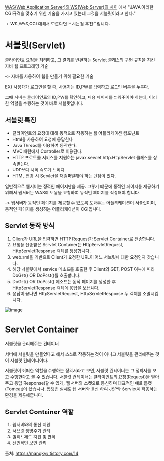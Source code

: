 [WAS(Web Application Server)와 WS(Web Server)의 차이](WAS_WS.md)
에서 "JAVA 이러한 CGI규격을 맞추기 위한 기술을 가지고 있는데 그것을 서블릿이라고 한다."

-> WS,WAS,CGI 대해서 모른다면 보시는걸 추천드립니다.

# 서블릿(Servlet)
클라이언트 요청을 처리하고, 그 결과를 반환하는 Servlet 클래스의 구현 규칙을 지킨 자바 웹 프로그래밍 기술

-> 자바를 사용하여 웹을 만들기 위해 필요한 기술

EX) 사용자가 로그인을 할 때, 사용자는 ID,PW를 입력하고 로그인 버튼을 누른다.

그떄 서버는 클라이언트의 ID,PW를 확인하고, 다음 페이지를 띄워주어야 하는데, 이러한 역할을 수행하는 것이 바로 서블릿입니다.

## 서블릿 특징
* 클라이언트의 요청에 대해 동적으로 작동하는 웹 어플리케이션 컴포넌트
* Html을 사용하여 요청에 응답한다
* Java Thread를 이용하여 동작한다.
* MVC 패턴에서 Controller로 이용된다.
* HTTP 프로토콜 서비스를 지원하는 javax.servlet.http.HttpServlet 클래스를 상속받는다.
* UDP보다 처리 속도가 느리다
* HTML 변경 시 Servlet을 재컴파일해야 하는 단점이 있다.

일반적으로 웹서버는 정적인 페이지만을 제공. 그렇기 떄문에 동적인 페이지를 제공하기 위해서 웹서버는 WAS에 도움을 요청하여 동적인 페이지를 작성해야 합니다.

-> 웹서버가 동적인 페이지를 제공할 수 있도록 도와주는 어플리케이션이 서블릿이며, 동적인 페이지를 생성하는 어플리케이션이 CGI입니다.

## Servlet 동작 방식
1. Client가 URL을 입력하면 HTTP Request가 Servlet Container로 전송합니다.
2. 요청을 전송받은 Servlet Container는 HttpServletRequest, HttpServletResponse 객체를 생성합니다.
3. web.xml을 기반으로 Client가 요청한 URL이 어느 서브릿에 대한 요청인지 찾습니다.
4. 해당 서블릿에서 service 메소드를 호출한 후 Client의 GET, POST 여부에 따라 DoGet() OR DoPost()를 호출합니다.
5. DoGet() OR DoPost() 메소드는 동적 페이지를 생성한 후 HttpServletResponse 객체에 응답을 보냅니다.
6. 응답이 끝나면 HttpServletRequest, HttpServletResponse 두 객체를 소멸시킵니다.

![image](https://github.com/uiseongsang/CS_Study/assets/40707686/dc6e433c-d6cf-4ba9-86c3-c1f363331ceb)

# Servlet Container
서블릿을 관리해주는 컨테이너

서버에 서블릿을 만들었다고 해서 스스로 작동하는 것이 아니고 서블릿을 관리해주는 것이 서블릿 컨테이너이다.

서블릿이 어떠한 역할을 수행하는 정의서라고 보면, 서블릿 컨테이너는 그 정의서를 보고 수행한다고 볼 수 있습니다. 서블릿 컨테이너는 클라이언트의 요청(Request)을 받아주고 응답(Response)할 수 있게, 웹 서버와 소켓으로 통신하며 대표적인 예로 톰캣(Tomcat)이 있습니다. 톰캣은 실제로 웹 서버와 통신 하여 JSP와 Servlet이 작동하는 환경을 제공해줍니다.

## Servlet Container 역할
1. 웹서버와의 통신 지원
2. 서브릿 생명주기 관리
3. 멀티쓰레드 지원 및 관리
4. 선언적인 보안 관리

출처: https://mangkyu.tistory.com/14
